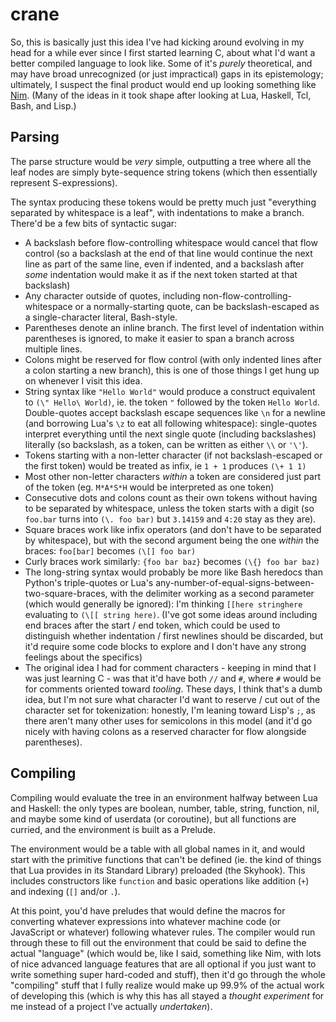 # crane

So, this is basically just this idea I've had kicking around evolving in my head for a while ever since I first started learning C, about what I'd want a better compiled language to look like. Some of it's *purely* theoretical, and may have broad unrecognized (or just impractical) gaps in its epistemology; ultimately, I suspect the final product would end up looking something like [Nim](https://nim-lang.org/). (Many of the ideas in it took shape after looking at Lua, Haskell, Tcl, Bash, and Lisp.)

## Parsing

The parse structure would be *very* simple, outputting a tree where all the leaf nodes are simply byte-sequence string tokens (which then essentially represent S-expressions).

The syntax producing these tokens would be pretty much just "everything separated by whitespace is a leaf", with indentations to make a branch. There'd be a few bits of syntactic sugar:

- A backslash before flow-controlling whitespace would cancel that flow control (so a backslash at the end of that line would continue the next line as part of the same line, even if indented, and a backslash after *some* indentation would make it as if the next token started at that backslash)
- Any character outside of quotes, including non-flow-controlling-whitespace or a normally-starting quote, can be backslash-escaped as a single-character literal, Bash-style.
- Parentheses denote an inline branch. The first level of indentation within parentheses is ignored, to make it easier to span a branch across multiple lines.
- Colons might be reserved for flow control (with only indented lines after a colon starting a new branch), this is one of those things I get hung up on whenever I visit this idea.
- String syntax like `"Hello World"` would produce a construct equivalent to `(\" Hello\ World)`, ie. the token `"` followed by the token `Hello World`. Double-quotes accept backslash escape sequences like `\n` for a newline (and borrowing Lua's `\z` to eat all following whitespace): single-quotes interpret everything until the next single quote (including backslashes) literally (so backslash, as a token, can be written as either `\\` or `'\'`).
- Tokens starting with a non-letter character (if not backslash-escaped or the first token) would be treated as infix, ie `1 + 1` produces `(\+ 1 1)`
- Most other non-letter characters *within* a token are considered just part of the token (eg. `M*A*S*H` would be interpreted as one token)
- Consecutive dots and colons count as their own tokens without having to be separated by whitespace, unless the token starts with a digit (so `foo.bar` turns into `(\. foo bar)` but `3.14159` and `4:20` stay as they are).
- Square braces work like infix operators (and don't have to be separated by whitespace), but with the second argument being the one *within* the braces: `foo[bar]` becomes `(\[] foo bar)`
- Curly braces work similarly: `{foo bar baz}` becomes `(\{} foo bar baz)`
- The long-string syntax would probably be more like Bash heredocs than Python's triple-quotes or Lua's any-number-of-equal-signs-between-two-square-braces, with the delimiter working as a second parameter (which would generally be ignored): I'm thinking `[[here stringhere` evaluating to `(\[[ string here)`. (I've got some ideas around including end braces after the start / end token, which could be used to distinguish whether indentation / first newlines should be discarded, but it'd require some code blocks to explore and I don't have any strong feelings about the specifics)
- The original idea I had for comment characters - keeping in mind that I was just learning C - was that it'd have both `//` and `#`, where `#` would be for comments oriented toward *tooling*. These days, I think that's a dumb idea, but I'm not sure what character I'd want to reserve / cut out of the character set for tokenization: honestly, I'm leaning toward Lisp's `;`, as there aren't many other uses for semicolons in this model (and it'd go nicely with having colons as a reserved character for flow alongside parentheses).

## Compiling

Compiling would evaluate the tree in an environment halfway between Lua and Haskell: the only types are boolean, number, table, string, function, nil, and maybe some kind of userdata (or coroutine), but all functions are curried, and the environment is built as a Prelude.

The environment would be a table with all global names in it, and would start with the primitive functions that can't be defined (ie. the kind of things that Lua provides in its Standard Library) preloaded (the Skyhook). This includes constructors like `function` and basic operations like addition (`+`) and indexing (`[]` and/or `.`).

At this point, you'd have preludes that would define the macros for converting whatever expressions into whatever machine code (or JavaScript or whatever) following whatever rules. The compiler would run through these to fill out the environment that could be said to define the actual "language" (which would be, like I said, something like Nim, with lots of nice advanced language features that are all optional if you just want to write something super hard-coded and stuff), then it'd go through the whole "compiling" stuff that I fully realize would make up 99.9% of the actual work of developing this (which is why this has all stayed a *thought experiment* for me instead of a project I've actually *undertaken*).
